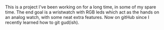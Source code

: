 This is a project I've been working on for a long time, in some of my spare time. The end goal is a wristwatch with RGB leds which act as the hands on an analog watch, with some neat extra features. Now on gitHub since I recently learned how to git gud(ish).
